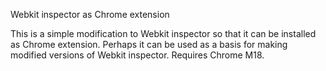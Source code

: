 Webkit inspector as Chrome extension

This is a simple modification to Webkit inspector so that it can be
installed as Chrome extension. Perhaps it can be used as a basis for
making modified versions of Webkit inspector. Requires Chrome M18.
